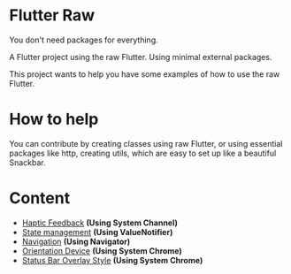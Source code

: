 # Flutter Raw

You don't need packages for everything.

A Flutter project using the raw Flutter. Using minimal external packages.

This project wants to help you have some examples of how to use the raw Flutter.

# How to help

You can contribute by creating classes using raw Flutter, or using essential packages like http, creating utils, which are easy to set up like a beautiful Snackbar.

# Content

* [Haptic Feedback](lib/src/utils/haptic.dart) **(Using System Channel)**
* [State management](lib/src/controllers/home.dart) **(Using ValueNotifier)**
* [Navigation](lib/src/utils/navigation.dart) **(Using Navigator)**
* [Orientation Device](lib/src/utils/orientation.dart) **(Using System Chrome)**
* [Status Bar Overlay Style](lib/src/utils/status_bar.dart) **(Using System Chrome)**
